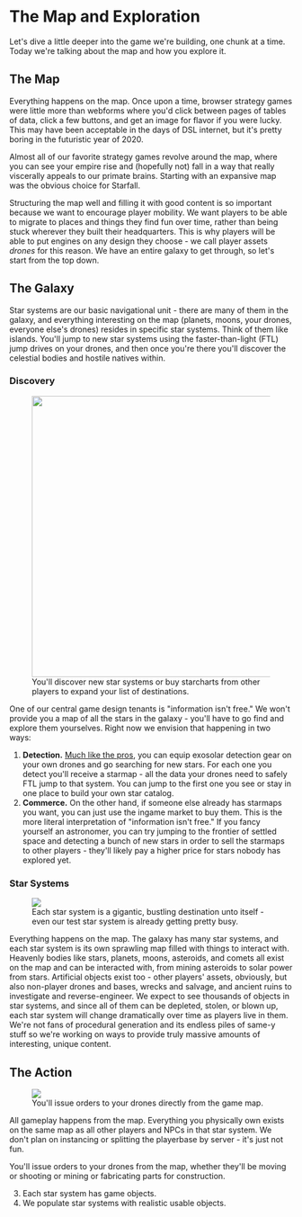 # The Map and Exploration

Let's dive a little deeper into the game we're building, one chunk at a time. Today we're talking about the map and how you explore it.

## The Map
Everything happens on the map. Once upon a time, browser strategy games were little more than webforms where you'd click between pages of tables of data, click a few buttons, and get an image for flavor if you were lucky. This may have been acceptable in the days of DSL internet, but it's pretty boring in the futuristic year of 2020.

Almost all of our favorite strategy games revolve around the map, where you can see your empire rise and (hopefully not) fall in a way that really viscerally appeals to our primate brains. Starting with an expansive map was the obvious choice for Starfall. 

Structuring the map well and filling it with good content is so important because we want to encourage player mobility. We want players to be able to migrate to places and things they find fun over time, rather than being stuck wherever they built their headquarters. This is why players will be able to put engines on any design they choose - we call player assets *drones* for this reason. We have an entire galaxy to get through, so let's start from the top down.

## The Galaxy

Star systems are our basic navigational unit - there are many of them in the galaxy, and everything interesting on the map (planets, moons, your drones, everyone else's drones) resides in specific star systems. Think of them like islands. You'll jump to new star systems using the faster-than-light (FTL) jump drives on your drones, and then once you're there you'll discover the celestial bodies and hostile natives within.

### Discovery
<p align="center">
  <figure>
    <a href="http://arkeindustries.com/philotechnica/img/7.PNG"><img width=500 src="http://arkeindustries.com/philotechnica/img/7.PNG"></a>
    <figcaption>You'll discover new star systems or buy starcharts from other players to expand your list of destinations.</figcaption>
  </figure>
</p>

One of our central game design tenants is "information isn't free." We won't provide you a map of all the stars in the galaxy - you'll have to go find and explore them yourselves. Right now we envision that happening in two ways:

1. **Detection.** [Much like the pros](https://exoplanets.nasa.gov/), you can equip exosolar detection gear on your own drones and go searching for new stars. For each one you detect you'll receive a starmap - all the data your drones need to safely FTL jump to that system. You can jump to the first one you see or stay in one place to build your own star catalog.
2. **Commerce.** On the other hand, if someone else already has starmaps you want, you can just use the ingame market to buy them. This is the more literal interpretation of "information isn't free." If you fancy yourself an astronomer, you can try jumping to the frontier of settled space and detecting a bunch of new stars in order to sell the starmaps to other players - they'll likely pay a higher price for stars nobody has explored yet.

### Star Systems
<p align="center">
  <figure>
    <a href="http://arkeindustries.com/philotechnica/img/8.PNG"><img src="http://arkeindustries.com/philotechnica/img/8.PNG"></a>
    <figcaption>Each star system is a gigantic, bustling destination unto itself - even our test star system is already getting pretty busy.</figcaption>
  </figure>
</p>

Everything happens on the map. The galaxy has many star systems, and each star system is its own sprawling map filled with things to interact with. Heavenly bodies like stars, planets, moons, asteroids, and comets all exist on the map and can be interacted with, from mining asteroids to solar power from stars. Artificial objects exist too - other players' assets, obviously, but also non-player drones and bases, wrecks and salvage, and ancient ruins to investigate and reverse-engineer. We expect to see thousands of objects in star systems, and since all of them can be depleted, stolen, or blown up, each star system will change dramatically over time as players live in them. We're not fans of procedural generation and its endless piles of same-y stuff so we're working on ways to provide truly massive amounts of interesting, unique content.

## The Action
<p align="center">
  <figure>
    <a href="http://arkeindustries.com/philotechnica/img/9.PNG"><img src="http://arkeindustries.com/philotechnica/img/9.PNG"></a>
    <figcaption>You'll issue orders to your drones directly from the game map.</figcaption>
  </figure>
</p>

All gameplay happens from the map. Everything you physically own exists on the same map as all other players and NPCs in that star system. We don't plan on instancing or splitting the playerbase by server - it's just not fun.

You'll issue orders to your drones from the map, whether they'll be moving or shooting or mining or fabricating parts for construction.

3. Each star system has game objects.
4. We populate star systems with realistic usable objects.